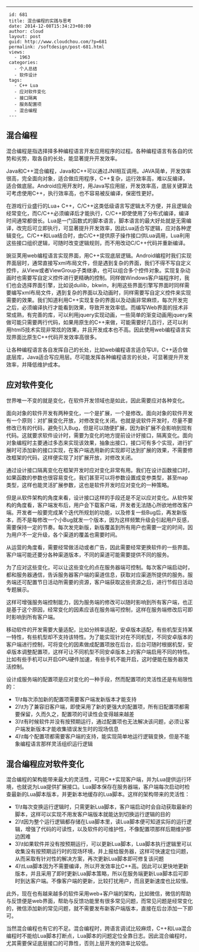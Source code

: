 ---
     id: 681
     title: 混合编程的实践与思考
     date: 2014-12-08T15:34:23+08:00
     author: cloud
     layout: post
     guid: http://www.cloudchou.com/?p=681
     permalink: /softdesign/post-681.html
     views:
       - 1963
     categories:
       - 个人总结
       - 软件设计
     tags:
       - C++ Lua
       - 应对软件变化
       - 接口隔离
       - 服务配置项
       - 混合编程
     ---
<h2>混合编程</h2>
 <p>混合编程是指选择择多种编程语言开发应用程序的过程。各种编程语言有各自的优势和劣势，取各自的长处，能显著提升开发效率。</p>
 <p>Java和C++混合编程，Java和C++可以通过JNI相互调用。JAVA简单，开发效率很高，完全面向对象，适合做应用程序，C++复杂，运行效率高，难以反编译，适合做底层。Android应用开发时，用Java写应用层，开发效率高，底层关键算法可考虑使用C++，执行效率高，也不容易被反编译，保密性更好。</p>
 <p>在游戏行业盛行的Lua+ C++，C/C++这类低级语言写逻辑太不方便，并且逻辑会经常变化，而C/C++必须编译后才能执行，C/C++即使使用了分布式编译，编译时间通常都很长。Lua是一门函数式的脚本语言，脚本语言的最大好处就是无需编译，改完后可立即执行，可显著提升开发效率，因此Lua适合写逻辑，应对各种逻辑变化。C/C++和Lua结合时，由C/C++提供原子操作接口供Lua调用，Lua利用这些接口组织逻辑，可随时改变逻辑规则，而不用改动C/C++代码并重新编译。</p>
 <p>豌豆荚用web编程语言实现界面，用C++实现底层逻辑。Android编程时我们实现界面层时，通常直接写xml布局文件，但是遇到复杂的界面，我们不得不写自定义控件，从View或者ViewGroup子类继承，也可以组合多个控件对象。实现复杂动画时也需要写自定义控件进行更精确的控制。同样做Windows客户端程序时，我们也会选择界面引擎，比如说duilib，bkwin，利用这些界面引擎写界面时同样需要编写xml布局文件，遇到复杂的界面以及动画时，同样需要写自定义控件来实现需要的效果。我们知道利用C++实现复杂的界面以及动画非常麻烦，每次开发完之后，必须编译执行才能看到效果，导致开发效率低。而编写Web界面的技术非常成熟，有完善的库，可以利用jquery实现动画，一些简单的渐变动画用jquery来做可能只需要两行代码，如果用原生的C++来做，可能需要好几百行，还可以利用html5技术实现非常炫的效果，并且开发成本也不高。因此使用web编程语言实现界面比原生C++代码开发效率高很多。</p>
 <p>让各种编程语言各自发挥自己的长处，比如web编程语言适合写UI，C++适合做底层库，Java适合写应用层。尽可能发挥各种编程语言的长处，可显著提升开发效率，并降低维护成本。</p>
 
 <h2>应对软件变化</h2>
 <p>世界唯一不变的就是变化，在软件开发领域也是如此，因此需要应对各种变化。</p>
 <p>面向对象的软件开发有两种变化，一个是扩展，一个是修改。面向对象的软件开发有一个原则：对扩展变化开放，对修改变化关闭。也就是说软件开发时，尽量不要修改已有的代码，避免引入Bug，但是可以随便扩展，因为新扩展不会影响到现有代码。这就要求软件设计时，需要为变化的地方提前设计好接口，隔离变化。面向对象编程时主要通过多态来实现该效果，抽象出接口，接口可有多个实现，进行扩展时可添加新的接口实现，在客户端选用新的实现即可达到扩展的效果，不需要修改框架的代码，这样便实现了对扩展开放，对修改关闭。</p>
 <p>通过设计接口隔离变化在框架开发时应对变化非常有用。我们在设计函数接口时，如果函数的参数也很容易变化，我们甚至可以将参数设置成变参类型，甚至map类型，这样也能灵活扩展参数，这也是软件开发时应对变化的一种策略。</p>
 <p>但是从软件架构的角度来看，设计接口这样的手段还是不足以应对变化。从软件架构的角度看，客户端发布后，用户会下载客户端，开发者无法随心所欲地修改客户端。开发者一般要完成某个迭代所规划的功能，以及修复一些Bug后，再发新版本，而不是每修改一个小Bug就发一个版本，因为这样频繁升级会引起用户反感，需要保持一定的节奏。每次发完新版，新版覆盖到所有用户也需要一定的时间，因为用户不一定升级，各个渠道的覆盖也需要时间。</p>
 <p>从运营的角度看，需要经常做活动或者广告，因此需要经常更换软件的一些界面。客户端可能还要分各种渠道版本，不同的渠道可能需要提供不同的服务。</p>
 <p>为了应对这些变化，可以让这些变化的点在服务器端可控制。每次客户端启动时，都和服务器通信，告诉服务器客户端的渠道信息，获取对应渠道所提供的服务。服务端还可配置节日活动所需要的资源，客户端获取这些资源之后，进行节假日活动专题展示。</p>
 <p>这样可增强服务端控制能力，因为服务端的修改可以随时影响到所有客户端，也正是基于这个原因，经常变化的因素应该在服务端可控制，这样在服务端修改后可即时影响到所有客户端。</p>
 <p>移动软件的开发需要大量适配，比如分辨率适配，安卓版本适配，有些机型支持某一特性，有些机型却不支持该特性。为了能实现针对在不同机型，不同安卓版本的客户端进行控制，可将变化的因素做成配置项放在后台，后台可随时根据机型，安卓版本调整配置项，这样可让不同机型不同安卓版本上的客户端启用不同的特性。比如有些手机可以开启GPU硬件加速，有些手机不能开启，这时便能在服务器灵活控制。</p>
 <p>设计成服务端的配置项是应对变化的一种手段，然而配置项的灵活性还是有局限性的：</p>
 <ul>
 <li>1)\t每次添加新的配置项需要客户端发新版本才能支持</li>
 <li>2)\t为了兼容旧客户端，即使采用了新的更强大的配置项，所有旧配置项都需要保留，久而久之，配置项的可读性会变得越来越差</li>
 <li>3)\t有时候软件并没有按预期运行，通过配置项也无法解决该问题，必须让客户端发新版本才能收集错误发生时的现场信息</li>
 <li>4)\t每个配置项都需要客户端的支持，能实现简单地运行逻辑变换，但是不能象编程语言那样灵活组织运行逻辑</li>
 </ul>
 
 
 <h2>混合编程应对软件变化</h2>
 <p>混合编程的架构能带来最大的灵活性，可用C++实现客户端，并为Lua提供运行环境，也就说为Lua提供扩展接口。Lua脚本保存在服务器端，客户端每次启动时检查最新的Lua脚本版本，并更新本地缓存的Lua脚本。这样的架构带来的灵活性：</p>
 <ul>
 <li>1)\t每次变换运行逻辑时，只需更新Lua脚本，客户端启动时会自动获取最新的脚本，这样可以实现不用发客户端版本就能达到切换运行逻辑的目的</li>
 <li>2)\t因为整个运行逻辑都存储在Lua脚本里，读Lua脚本便可知道实际的运行逻辑，增强了代码的可读性，以及软件的可维护性，不像配置项那样后期维护那边困难</li>
 <li>3)\t如果软件并没有按预期运行，可以更新Lua脚本，Lua脚本执行逻辑里可以收集没有按预期运行时的现场环境，并上报给服务器，这样可快速定位问题，从而采取有针对性的解决方案，再次更新Lua脚本即可修复该问题</li>
 <li>4)\tLua脚本因为不需要编译，所以开发效率比C++高。因此可以更快地更新版本，并且采用了即时更新Lua脚本策略，所以在服务端更新Lua脚本后可即时到达客户端。不像客户端的更新，比较打扰用户，而且更新速度也比较慢。</li>
 </ul>
 <p>此外，现在也有越来越多的软件采用web+客户端的架构，比如微信，微信的帮助与反馈便是web界面，帮助与反馈功能里有很多常见问题，而常见问题是经常变化的，微信添加新的常见问题，就不需要发布新客户端版本，直接在后台添加一下即可。</p>
 <p>当然混合编程也有它的不足。混合编程时，跨语言调试比较麻烦，C++和Lua混合编程时不能给Lua脚本打断点，Lua脚本的问题定位全靠日志。因此混合编程时，尤其需要保证底层接口的可靠性，否则上层开发的效率比较低。</p>
 
